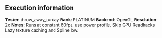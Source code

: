 ## Execution information

**Tester**: throw_away_turday
**Rank**: PLATINUM
**Backend**: OpenGL
**Resolution**: 2x
**Notes**: Runs at constant 60fps.  use power profile. Skip GPU Readbacks  Lazy texture caching and Spline low.